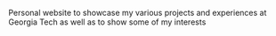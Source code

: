 Personal website to showcase my various projects and experiences at Georgia Tech as well as to show some of my interests
